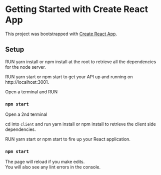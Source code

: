 # Getting Started with Create React App

This project was bootstrapped with [Create React App](https://github.com/facebook/create-react-app).

## Setup

RUN yarn install or npm install at the root to retrieve all the dependencies for the node server. 

RUN yarn start or npm start to get your API up and running on http://localhost:3001.

Open a terminal and RUN
### `npm start`

Open a 2nd terminal
 
 cd into `client` and run yarn install or npm install to retrieve the client side dependencies.
 

 RUN yarn start or npm start to fire up your React application.

### `npm start`


The page will reload if you make edits.\
You will also see any lint errors in the console.